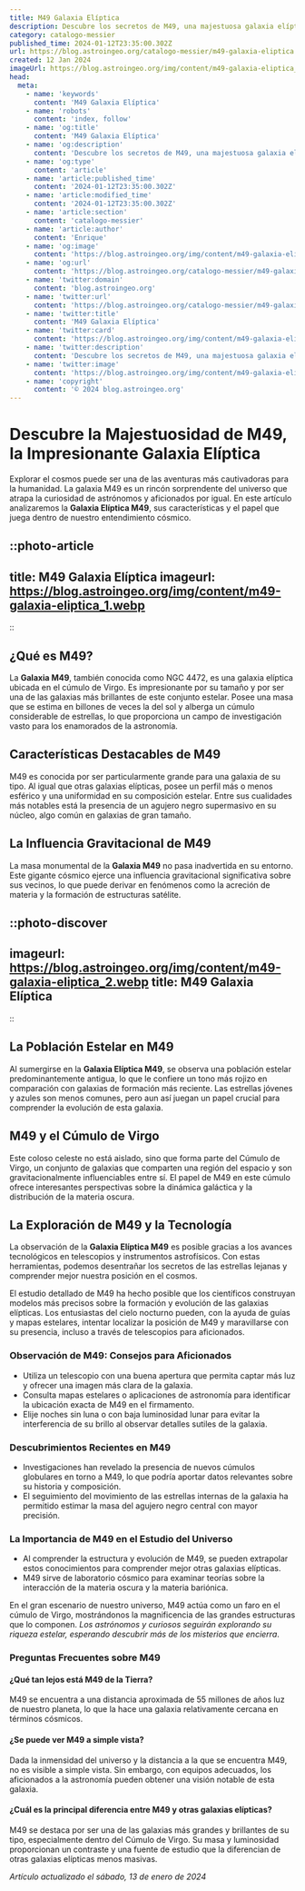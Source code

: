 ```yaml
---
title: M49 Galaxia Elíptica
description: Descubre los secretos de M49, una majestuosa galaxia elíptica llena de estrellas antiguas y misterios cósmicos.
category: catalogo-messier
published_time: 2024-01-12T23:35:00.302Z
url: https://blog.astroingeo.org/catalogo-messier/m49-galaxia-eliptica
created: 12 Jan 2024
imageUrl: https://blog.astroingeo.org/img/content/m49-galaxia-eliptica_1.webp
head:
  meta:
    - name: 'keywords'
      content: 'M49 Galaxia Elíptica'
    - name: 'robots'
      content: 'index, follow'
    - name: 'og:title'
      content: 'M49 Galaxia Elíptica'
    - name: 'og:description'
      content: 'Descubre los secretos de M49, una majestuosa galaxia elíptica llena de estrellas antiguas y misterios cósmicos.'
    - name: 'og:type'
      content: 'article'
    - name: 'article:published_time'
      content: '2024-01-12T23:35:00.302Z'
    - name: 'article:modified_time'
      content: '2024-01-12T23:35:00.302Z'
    - name: 'article:section'
      content: 'catalogo-messier'
    - name: 'article:author'
      content: 'Enrique'
    - name: 'og:image'
      content: 'https://blog.astroingeo.org/img/content/m49-galaxia-eliptica_1.webp'
    - name: 'og:url'
      content: 'https://blog.astroingeo.org/catalogo-messier/m49-galaxia-eliptica'
    - name: 'twitter:domain'
      content: 'blog.astroingeo.org'
    - name: 'twitter:url'
      content: 'https://blog.astroingeo.org/catalogo-messier/m49-galaxia-eliptica'
    - name: 'twitter:title'
      content: 'M49 Galaxia Elíptica'
    - name: 'twitter:card'
      content: 'https://blog.astroingeo.org/img/content/m49-galaxia-eliptica_1.webp'
    - name: 'twitter:description'
      content: 'Descubre los secretos de M49, una majestuosa galaxia elíptica llena de estrellas antiguas y misterios cósmicos.'
    - name: 'twitter:image'
      content: 'https://blog.astroingeo.org/img/content/m49-galaxia-eliptica_1.webp'
    - name: 'copyright'
      content: '© 2024 blog.astroingeo.org'
---
```

# Descubre la Majestuosidad de M49, la Impresionante Galaxia Elíptica

Explorar el cosmos puede ser una de las aventuras más cautivadoras para la humanidad. La galaxia M49 es un rincón sorprendente del universo que atrapa la curiosidad de astrónomos y aficionados por igual. En este artículo analizaremos la **Galaxia Elíptica M49**, sus características y el papel que juega dentro de nuestro entendimiento cósmico.


::photo-article
---
title: M49 Galaxia Elíptica
imageurl: https://blog.astroingeo.org/img/content/m49-galaxia-eliptica_1.webp
---
::


## ¿Qué es M49?

La **Galaxia M49**, también conocida como NGC 4472, es una galaxia elíptica ubicada en el cúmulo de Virgo. Es impresionante por su tamaño y por ser una de las galaxias más brillantes de este conjunto estelar. Posee una masa que se estima en billones de veces la del sol y alberga un cúmulo considerable de estrellas, lo que proporciona un campo de investigación vasto para los enamorados de la astronomía.

## Características Destacables de M49

M49 es conocida por ser particularmente grande para una galaxia de su tipo. Al igual que otras galaxias elípticas, posee un perfil más o menos esférico y una uniformidad en su composición estelar. Entre sus cualidades más notables está la presencia de un agujero negro supermasivo en su núcleo, algo común en galaxias de gran tamaño.

## La Influencia Gravitacional de M49

La masa monumental de la **Galaxia M49** no pasa inadvertida en su entorno. Este gigante cósmico ejerce una influencia gravitacional significativa sobre sus vecinos, lo que puede derivar en fenómenos como la acreción de materia y la formación de estructuras satélite.


::photo-discover
---
imageurl: https://blog.astroingeo.org/img/content/m49-galaxia-eliptica_2.webp
title: M49 Galaxia Elíptica
---
::


## La Población Estelar en M49

Al sumergirse en la **Galaxia Elíptica M49**, se observa una población estelar predominantemente antigua, lo que le confiere un tono más rojizo en comparación con galaxias de formación más reciente. Las estrellas jóvenes y azules son menos comunes, pero aun así juegan un papel crucial para comprender la evolución de esta galaxia.

## M49 y el Cúmulo de Virgo

Este coloso celeste no está aislado, sino que forma parte del Cúmulo de Virgo, un conjunto de galaxias que comparten una región del espacio y son gravitacionalmente influenciables entre sí. El papel de M49 en este cúmulo ofrece interesantes perspectivas sobre la dinámica galáctica y la distribución de la materia oscura.

## La Exploración de M49 y la Tecnología

La observación de la **Galaxia Elíptica M49** es posible gracias a los avances tecnológicos en telescopios y instrumentos astrofísicos. Con estas herramientas, podemos desentrañar los secretos de las estrellas lejanas y comprender mejor nuestra posición en el cosmos.

El estudio detallado de M49 ha hecho posible que los científicos construyan modelos más precisos sobre la formación y evolución de las galaxias elípticas. Los entusiastas del cielo nocturno pueden, con la ayuda de guías y mapas estelares, intentar localizar la posición de M49 y maravillarse con su presencia, incluso a través de telescopios para aficionados.

### Observación de M49: Consejos para Aficionados

- Utiliza un telescopio con una buena apertura que permita captar más luz y ofrecer una imagen más clara de la galaxia.
- Consulta mapas estelares o aplicaciones de astronomía para identificar la ubicación exacta de M49 en el firmamento.
- Elije noches sin luna o con baja luminosidad lunar para evitar la interferencia de su brillo al observar detalles sutiles de la galaxia.

### Descubrimientos Recientes en M49

- Investigaciones han revelado la presencia de nuevos cúmulos globulares en torno a M49, lo que podría aportar datos relevantes sobre su historia y composición.
- El seguimiento del movimiento de las estrellas internas de la galaxia ha permitido estimar la masa del agujero negro central con mayor precisión.

### La Importancia de M49 en el Estudio del Universo

- Al comprender la estructura y evolución de M49, se pueden extrapolar estos conocimientos para comprender mejor otras galaxias elípticas.
- M49 sirve de laboratorio cósmico para examinar teorías sobre la interacción de la materia oscura y la materia bariónica.

En el gran escenario de nuestro universo, M49 actúa como un faro en el cúmulo de Virgo, mostrándonos la magnificencia de las grandes estructuras que lo componen. *Los astrónomos y curiosos seguirán explorando su riqueza estelar, esperando descubrir más de los misterios que encierra*.

### Preguntas Frecuentes sobre M49

#### ¿Qué tan lejos está M49 de la Tierra?

M49 se encuentra a una distancia aproximada de 55 millones de años luz de nuestro planeta, lo que la hace una galaxia relativamente cercana en términos cósmicos.

#### ¿Se puede ver M49 a simple vista?

Dada la inmensidad del universo y la distancia a la que se encuentra M49, no es visible a simple vista. Sin embargo, con equipos adecuados, los aficionados a la astronomía pueden obtener una visión notable de esta galaxia.

#### ¿Cuál es la principal diferencia entre M49 y otras galaxias elípticas?

M49 se destaca por ser una de las galaxias más grandes y brillantes de su tipo, especialmente dentro del Cúmulo de Virgo. Su masa y luminosidad proporcionan un contraste y una fuente de estudio que la diferencian de otras galaxias elípticas menos masivas.

_Artículo actualizado el sábado, 13 de enero de 2024_